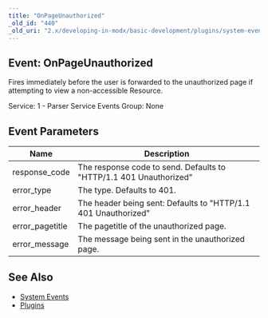 ```yaml
---
title: "OnPageUnauthorized"
_old_id: "440"
_old_uri: "2.x/developing-in-modx/basic-development/plugins/system-events/onpageunauthorized"
---
```


## Event: OnPageUnauthorized

Fires immediately before the user is forwarded to the unauthorized page if attempting to view a non-accessible Resource.

Service: 1 - Parser Service Events 
Group: None

## Event Parameters

| Name | Description |
|------|-------------|
| response\_code | The response code to send. Defaults to "HTTP/1.1 401 Unauthorized" |
| error\_type | The type. Defaults to 401. |
| error\_header | The header being sent: Defaults to "HTTP/1.1 401 Unauthorized" |
| error\_pagetitle | The pagetitle of the unauthorized page. |
| error\_message | The message being sent in the unauthorized page. |

## See Also

- [System Events](developing-in-modx/basic-development/plugins/system-events "System Events")
- [Plugins](developing-in-modx/basic-development/plugins "Plugins")